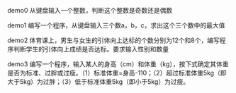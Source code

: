 demo0
从键盘输入一个整数，判断这个整数是奇数还是偶数

demo1
编写一个程序，从键盘输入三个数a，b，c，求出这个三个数中的最大值

demo2
体育课上，男生与女生的引体向上达标的个数分别为12个和8个，编写程序判断学生的引体向上成绩是否达标。要求输入性别和数量

demo3
编写一个程序，输入某人的身高（cm）和体重（kg），按下式确定其体重是否为标准、过胖或过瘦。（1）标准体重=身高-110；（2）超过标准体重5kg（即大于5kg）为过胖；（3）低于标准体重5kg（即小于5kg）为过瘦。
